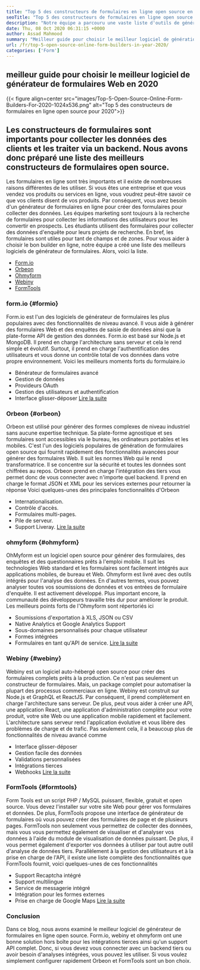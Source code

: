 ```yaml
---
title: "Top 5 des constructeurs de formulaires en ligne open source en l'année 2020" 
seoTitle: "Top 5 des constructeurs de formulaires en ligne open source en l'année 2020" 
description: "Notre équipe a parcouru une vaste liste d'outils de générateur de formulaires et nous avons pour vous de prévoir certains des meilleurs logiciels de générateur de formulaires en ligne." 
date: Thu, 08 Oct 2020 06:31:15 +0000
author: Assad Mahmood
summary: "Meilleur guide pour choisir le meilleur logiciel de génération de formulaire Web en 2020" 
url: /fr/top-5-open-source-online-form-builders-in-year-2020/
categories: ['Form']
---
```


## meilleur guide pour choisir le meilleur logiciel de générateur de formulaires Web en 2020

{{< figure align=center src="images/Top-5-Open-Source-Online-Form-Builders-For-2020-1024x536.png" alt="Top 5 des constructeurs de formulaires en ligne open source pour 2020">}}


## Les constructeurs de formulaires sont importants pour collecter les données des clients et les traiter via un backend. Nous avons donc préparé une liste des meilleurs constructeurs de formulaires open source.
Les formulaires en ligne sont très importants et il existe de nombreuses raisons différentes de les utiliser. Si vous êtes une entreprise et que vous vendez vos produits ou services en ligne, vous voudrez peut-être savoir ce que vos clients disent de vos produits. Par conséquent, vous avez besoin d'un générateur de formulaires en ligne pour créer des formulaires pour collecter des données.
Les équipes marketing sont toujours à la recherche de formulaires pour collecter les informations des utilisateurs pour les convertir en prospects. Les étudiants utilisent des formulaires pour collecter des données d'enquête pour leurs projets de recherche. En bref, les formulaires sont utiles pour tant de champs et de zones.
Pour vous aider à choisir le bon builder en ligne, notre équipe a créé une liste des meilleurs logiciels de générateur de formulaires. Alors, voici la liste.
  * [Form.io][1]
  * [Orbeon][2]
  * [Ohmyform][3]
  * [Webiny][4]
  * [FormTools][5]

### **form.io**    {#formio}
Form.io est l'un des logiciels de générateur de formulaires les plus populaires avec des fonctionnalités de niveau avancé. Il vous aide à générer des formulaires Web et des enquêtes de saisie de données ainsi que la plate-forme API de gestion des données.
Form.io est basé sur Node.js et MongoDB. Il prend en charge l'architecture sans serveur et cela le rend simple et évolutif. Surtout, il prend en charge l'authentification des utilisateurs et vous donne un contrôle total de vos données dans votre propre environnement.
Voici les meilleurs moments forts du formulaire.io
  * Bénérateur de formulaires avancé
  * Gestion de données
  * Provideurs OAuth
  * Gestion des utilisateurs et authentification
  * Interface glisser-déposer
    [Lire la suite][6]

### **Orbeon**    {#orbeon}
Orbeon est utilisé pour générer des formes complexes de niveau industriel sans aucune expertise technique. Sa plate-forme agnostique et ses formulaires sont accessibles via le bureau, les ordinateurs portables et les mobiles.
C'est l'un des logiciels populaires de génération de formulaires open source qui fournit rapidement des fonctionnalités avancées pour générer des formulaires Web. Il suit les normes Web qui le rend transformatrice. Il se concentre sur la sécurité et toutes les données sont chiffrées au repos.
Orbeon prend en charge l'intégration des tiers vous permet donc de vous connecter avec n'importe quel backend. Il prend en charge le format JSON et XML pour les services externes pour retourner la réponse
Voici quelques-unes des principales fonctionnalités d'Orbeon
  * Internationalisation.
  * Contrôle d'accès.
  * Formulaires multi-pages.
  * Pile de serveur.
  * Support Liveray.
    [Lire la suite][7]

### **ohmyform**    {#ohmyform}
OhMyform est un logiciel open source pour générer des formulaires, des enquêtes et des questionnaires prêts à l'emploi mobile. Il suit les technologies Web standard et les formulaires sont facilement intégrés aux applications mobiles, de bureau et Web.
Ohmyform est livré avec des outils intégrés pour l'analyse des données. En d'autres termes, vous pouvez analyser toutes vos soumissions de données et vos entrées de formulaire d'enquête. Il est activement développé. Plus important encore, la communauté des développeurs travaille très dur pour améliorer le produit.
Les meilleurs points forts de l'Ohmyform sont répertoriés ici
  * Soumissions d'exportation à XLS, JSON ou CSV
  * Native Analytics et Google Analytics Support
  * Sous-domaines personnalisés pour chaque utilisateur
  * Formes intégrées
  * Formulaires en tant qu'API de service.
    [Lire la suite][8]

### **Webiny**    {#webiny}
Webiny est un logiciel auto-hébergé open source pour créer des formulaires complets prêts à la production. Ce n'est pas seulement un constructeur de formulaires. Mais, un package complet pour automatiser la plupart des processus commerciaux en ligne.
Webiny est construit sur Node.js et GraphQL et ReactJS. Par conséquent, il prend complètement en charge l'architecture sans serveur. De plus, peut vous aider à créer une API, une application React, une application d'administration complète pour votre produit, votre site Web ou une application mobile rapidement et facilement.
L'architecture sans serveur rend l'application évolutive et vous libère des problèmes de charge et de trafic. Pas seulement cela, il a beaucoup plus de fonctionnalités de niveau avancé comme
  * Interface glisser-déposer
  * Gestion facile des données
  * Validations personnalisées
  * Intégrations tierces
  * Webhooks
    [Lire la suite][9]

### **FormTools**    {#formtools}
Form Tools est un script PHP / MySQL puissant, flexible, gratuit et open source. Vous devez l'installer sur votre site Web pour gérer vos formulaires et données. De plus, FormTools propose une interface de générateur de formulaires où vous pouvez créer des formulaires de page et de plusieurs pages.
FormTools non seulement vous permettez de collecter des données, mais vous vous permettez également de visualiser et d'analyser vos données à l'aide du module de visualisation de données puissant. De plus, il vous permet également d'exporter vos données à utiliser par tout autre outil d'analyse de données tiers.
Parallèlement à la gestion des utilisateurs et à la prise en charge de l'API, il existe une liste complète des fonctionnalités que FormTools fournit, voici quelques-unes de ces fonctionnalités
  * Support Recaptcha intégré
  * Support multilingue
  * Service de messagerie intégré
  * Intégration pour les formes externes
  * Prise en charge de Google Maps
    [Lire la suite][10]

### Conclusion
Dans ce blog, nous avons examiné le meilleur logiciel de générateur de formulaires en ligne open source. Form.io, webiny et ohmyform ont une bonne solution hors boîte pour les intégrations tierces ainsi qu'un support API complet. Donc, si vous devez vous connecter avec un backend tiers ou avoir besoin d'analyses intégrées, vous pouvez les utiliser. Si vous voulez simplement configurer rapidement Orbeon et FormTools sont un bon choix.

  
[1]: #formio
[2]: #orbeon
[3]: #ohmyform
[4]: #webiny
[5]: #formtools
[6]: https://products.containerize.com/form/formio
[7]: https://products.containerize.com/form/orbeon
[8]: https://products.containerize.com/form/ohmyform
[9]: https://products.containerize.com/form/webiny
[10]: https://products.containerize.com/form/formtools
